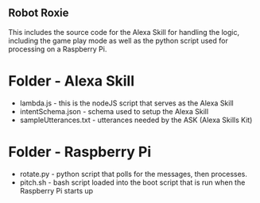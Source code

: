 Robot Roxie
-----------

This includes the source code for the Alexa Skill for handling the logic, including the game play mode as well as the python script used for processing on a Raspberry Pi.

Folder - Alexa Skill
====================

- lambda.js - this is the nodeJS script that serves as the Alexa Skill
- intentSchema.json - schema used to setup the Alexa Skill
- sampleUtterances.txt - utterances needed by the ASK (Alexa Skills Kit)

Folder - Raspberry Pi
=====================

- rotate.py - python script that polls for the messages, then processes.
- pitch.sh - bash script loaded into the boot script that is run when the Raspberry Pi starts up
